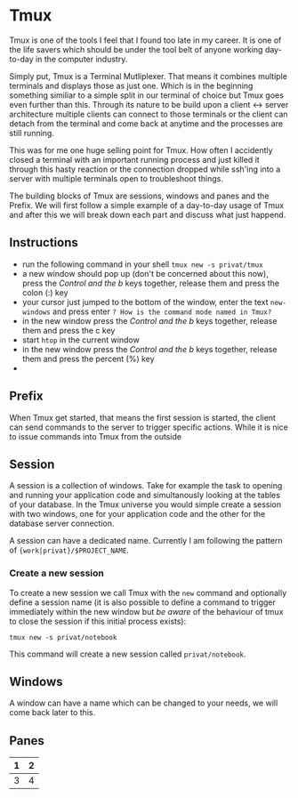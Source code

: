 # Tmux
Tmux is one of the tools I feel that I found too late in my career. It is one of the life savers which should be under the tool belt of anyone working day-to-day in the computer industry.

Simply put, Tmux is a Terminal Mutliplexer. That means it combines multiple terminals and displays those as just one. Which is in the beginning something similiar to a simple split in our terminal of choice but Tmux goes even further than this. Through its nature to be build upon a client <-> server architecture multiple clients can connect to those terminals or the client can detach from the terminal and come back at anytime and the processes are still running.

This was for me one huge selling point for Tmux. How often I accidently closed a terminal with an important running process and just killed it through this hasty reaction or the connection dropped while ssh'ing into a server with multiple terminals open to troubleshoot things.

The building blocks of Tmux are sessions, windows and panes and the Prefix. We will first follow a simple example of a day-to-day usage of Tmux and after this we will break down each part and discuss what just happend.

## Instructions

- run the following command in your shell `tmux new -s privat/tmux`
- a new window should pop up (don't be concerned about this now), press the *Control and the b* keys together, release them and press the colon (:) key
- your cursor just jumped to the bottom of the window, enter the text `new-windows` and press enter `? How is the command mode named in Tmux?`
- in the new window press the *Control and the b* keys together, release them and press the c key
- start `htop` in the current window
- in the new window press the *Control and the b* keys together, release them and press the percent (%) key
- 

## Prefix
When Tmux get started, that means the first session is started, the client can send commands to the server to trigger specific actions. While it is nice to issue commands into Tmux from the outside 

## Session
A session is a collection of windows. Take for example the task to opening and running your application code and simultanously looking at the tables of your database. In the Tmux universe you would simple create a session with two windows, one for your application code and the other for the database server connection.

A session can have a dedicated name. Currently I am following the pattern of `{work|privat}/$PROJECT_NAME`.

### Create a new session
To create a new session we call Tmux with the `new` command and optionally define a session name (it is also possible to define a command to trigger immediately within the new window but *be aware* of the behaviour of tmux to close the session if this initial process exists):

```
tmux new -s privat/notebook
```

This command will create a new session called `privat/notebook`.

## Windows
A window can have a name which can be changed to your needs, we will come back later to this.

## Panes
| 1 | 2 |
|---|---|
| 3 | 4 |

